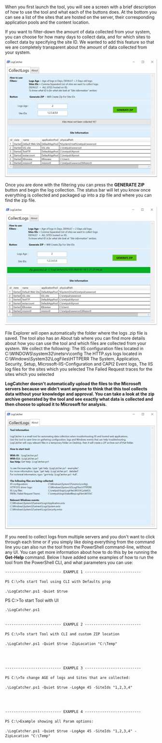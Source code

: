 ####
When you first launch the tool, you will see a screen with a brief description of how to use the tool and what each of the buttons does. At the bottom you can see a list of the sites that are hosted on the server, their corresponding application pools and the content location. 


If you want to filter-down the amount of data collected from your system, you can choose  for how many days to collect data, and for which sites to collect data by specifying the site ID. We wanted to add this feature so that we are completely transparent about  the amount of data collected from your system.

 ![Image of FirstScreen](/images/FirstScreen.jpg)
 
 
Once you are done with the filtering you can press the __GENERATE ZIP__ button and begin the log collection.  The status bar will let you know once everything is collected and packaged up into a zip file and where you can find the zip file.
 
  ![Image of GeenGenerate](/images/GreenGenerateZip.jpg)
 
File Explorer will open automatically the folder where the logs .zip file is saved.
The tool also has an About tab where you can find more details about how you can use the tool and which files are collected from your system.
We collect the following:
The IIS configuration files located in C:\WINDOWS\system32\inetsrv\config
The HTTP.sys logs located in C:\Windows\System32\LogFiles\HTTPERR
The System, Application, Security, Setup, Microsoft-IIS-Configuration and CAPI2 Event logs,
The IIS log files for the sites which you selected
The Failed Request traces for the sites which you selected

__LogCatcher doesn't automatically upload the files to the Microsoft servers because we didn't want anyone to think that this tool collects data without your knowledge and approval. You can take a look at the zip archive generated by the tool and see exactly what data is collected and then choose to upload it to Microsoft for analysis.__

 
  ![Image of AboutTab](/images/ToolAbout.jpg)
 
  If you need to collect logs from multiple servers and you don't want to click through each time or if you simply like doing everything from the command line you can also run the tool from the PowerShell command-line, without any UI. You can get more information about how to do this by be running the __Get-Help__ command. Below I have added some examples of how to run the tool from the PowerShell CLI, and what parameters you can use:

   
    -------------------------- EXAMPLE 1 --------------------------
 
    PS C:\>To start Tool using CLI with Defaults prop
 
    .\LogCatcher.ps1 -Quiet $true 

 PS C:\>To start Tool with UI
 
    .\LogCatcher.ps1 
 
 
    -------------------------- EXAMPLE 2 --------------------------
 
    PS C:\>To start Tool with CLI and custom ZIP location
 
    .\LogCatcher.ps1 -Quiet $true -ZipLocation "C:\Temp"
 
 
 
 
    -------------------------- EXAMPLE 3 --------------------------
 
    PS C:\>To change AGE of logs and Sites that are collected:
 
    .\LogCatcher.ps1 -Quiet $true -LogAge 45 -SiteIds "1,2,3,4"
 
 
 
 
    -------------------------- EXAMPLE 4 --------------------------
 
    PS C:\>Example showing all Param options:
 
    .\LogCatcher.ps1 -Quiet $true -LogAge 45 -SiteIds "1,2,3,4" -ZipLocation "C:\Temp"
 
 

 
